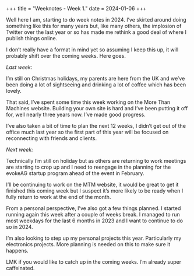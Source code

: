 +++
title = "Weeknotes - Week 1."
date = 2024-01-06
+++

Well here I am, starting to do week notes in 2024. I’ve skirted around doing something like this for many years but, like many others, the implosion of Twitter over the last year or so has made me rethink a good deal of where I publish things online. 

I don’t really have a format in mind yet so assuming I keep this up, it will probably shift over the coming weeks. Here goes. 

*Last week:*

I’m still on Christmas holidays, my parents are here from the UK and we’ve been doing a lot of sightseeing and drinking a lot of coffee which has been lovely. 

That said, I’ve spent some time this week working on the More Than Machines website. Building your own site is hard and I’ve been putting it off for, well nearly three years now. I’ve made good progress. 

I’ve also taken a bit of time to plan the next 12 weeks, I didn’t get out of the office much last year so the first part of this year will be focused on reconnecting with friends and clients. 

*Next week:*

Technically I’m still on holiday but as others are returning to work meetings are starting to crop up and I need to reengage in the planning for the evokeAG startup program ahead of the event in February. 

I’ll be continuing to work on the MTM website, it would be great to get it finished this coming week but I suspect it’s more likely to be ready when I fully return to work at the end of the month. 

From a personal perspective, I’ve also got a few things planned. I started running again this week after a couple of weeks break. I managed to run most weekdays for the last 6 months in 2023 and I want to continue to do so in 2024. 

I’m also looking to step up my personal projects this year. Particularly my electronics projects. More planning is needed on this to make sure it happens.

LMK if you would like to catch up in the coming weeks. I’m already super caffeinated.